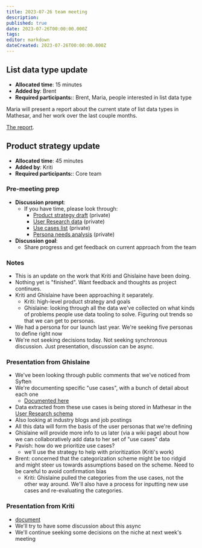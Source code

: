 ```yaml
---
title: 2023-07-26 team meeting
description: 
published: true
date: 2023-07-26T00:00:00.000Z
tags: 
editor: markdown
dateCreated: 2023-07-26T00:00:00.000Z
---
```



## List data type update
- **Allocated time**: 15 minutes
- **Added by**: Brent
- **Required participants:**: Brent, Maria, people interested in list data type

Maria will present a report about the current state of list data types in Mathesar, and her work over the last couple months.

[The report](https://wiki.mathesar.org/en/engineering/reports/list-datatype). 

## Product strategy update
- **Allocated time**: 45 minutes
- **Added by**: Kriti
- **Required participants:**: Core team

### Pre-meeting prep
- **Discussion prompt**:
    - If you have time, please look through:
        - [Product strategy draft](https://docs.google.com/document/d/1RDd-HGTANfzFmKiTQArb3N26Y4o7R8md3iHTOlxVygI/) (private)
        - [User Research data](https://internal.mathesar.org/db/mathesar_tables/14/) (private)
        - [Use cases list](https://hackmd.io/wC38kFL-Q6mR2TJR2_ZCEw) (private)
        - [Persona needs analysis](https://hackmd.io/TeTCKnX4QUCik3iwDBhtkQ) (private)
- **Discussion goal**: 
    - Share progress and get feedback on current approach from the team

### Notes

- This is an update on the work that Kriti and Ghislaine have been doing.
- Nothing yet is "finished". Want feedback and thoughts as project continues.
- Kriti and Ghislaine have been approaching it separately.
    - Kriti: high-level product strategy and goals
    - Ghislaine: looking through all the data we've collected on what kinds of problems people use data tooling to solve. Figuring out trends so that we can get to personas.
- We had a persona for our launch last year. We're seeking five personas to define right now
- We're not seeking decisions today. Not seeking synchronous discussion. Just presentation, discussion can be async.

### Presentation from Ghislaine

- We've been looking through public comments that we've noticed from Syften
- We're documenting specific "use cases", with a bunch of detail about each one
    - [Documented here](https://hackmd.io/wC38kFL-Q6mR2TJR2_ZCEw)
- Data extracted from these use cases is being stored in Mathesar in the [User Research schema](https://internal.mathesar.org/db/mathesar_tables/14/)
- Also looking at industry blogs and job postings
- All this data will form the basis of the user personas that we're defining
- Ghislaine will provide more info to us later (via a wiki page) about how we can collaboratively add data to her set of "use cases" data
- Pavish: how do we prioritize use cases?
    - we'll use the strategy to help with prioritization (Kriti's work)
- Brent: concerned that the categorization scheme might be too ridgid and might steer us towards assumptions based on the scheme. Need to be careful to avoid confirmation bias
    - Kriti: Ghislaine pulled the categories from the use cases, not the other way around. We'll also have a process for inputting new use cases and re-evaluating the categories.


### Presentation from Kriti

- [document](https://docs.google.com/document/d/1RDd-HGTANfzFmKiTQArb3N26Y4o7R8md3iHTOlxVygI/edit#heading=h.4vecz9x1czd0)
- We'll try to have some discussion about this async
- We'll continue seeking some decisions on the niche at next week's meeting
